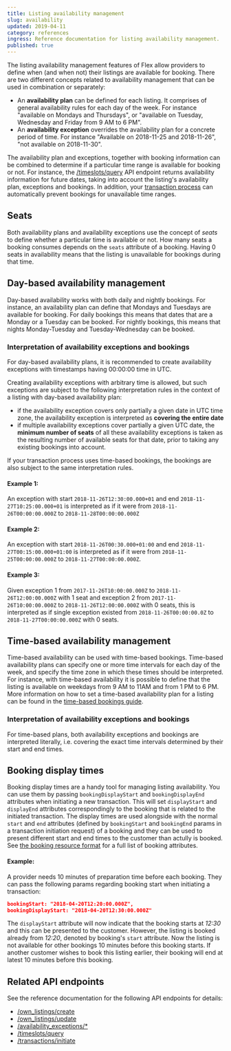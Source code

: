 ```yaml
---
title: Listing availability management
slug: availability
updated: 2019-04-11
category: references
ingress: Reference documentation for listing availability management.
published: true
---
```


The listing availability management features of Flex allow providers to
define when (and when not) their listings are available for booking.
There are two different concepts related to availability management that
can be used in combination or separately:

- An **availability plan** can be defined for each listing. It comprises
  of general availability rules for each day of the week. For instance
  "available on Mondays and Thursdays", or "available on Tuesday,
  Wednesday and Friday from 9 AM to 6 PM".
- An **availability exception** overrides the availability plan for a
  concrete period of time. For instance "Available on 2018-11-25 and
  2018-11-26", "not available on 2018-11-30".

The availability plan and exceptions, together with booking information
can be combined to determine if a particular time range is available for
booking or not. For instance, the
[/timeslots/query](https://www.sharetribe.com/api-reference/index.html#query-time-slots)
API endpoint returns availability information for future dates, taking
into account the listing's availability plan, exceptions and bookings.
In addition, your
[transaction process](/background/transaction-process/) can
automatically prevent bookings for unavailable time ranges.

## Seats

Both availability plans and availability exceptions use the concept of _seats_
to define whether a particular time is available or not. How many seats a
booking consumes depends on the `seats` attribute of a booking. Having 0 seats
in availability means that the listing is unavailable for bookings during that
time.

## Day-based availability management

Day-based availability works with both daily and nightly bookings. For
instance, an availability plan can define that Mondays and Tuesdays are
available for booking. For daily bookings this means that dates that are
a Monday or a Tuesday can be booked. For nightly bookings, this means
that nights Monday-Tuesday and Tuesday-Wednesday can be booked.

### Interpretation of availability exceptions and bookings

For day-based availability plans, it is recommended to create
availability exceptions with timestamps having 00:00:00 time in UTC.

Creating availability exceptions with arbitrary time is allowed, but
such exceptions are subject to the following interpretation rules in the
context of a listing with day-based availability plan:

- if the availability exception covers only partially a given date in
  UTC time zone, the availability exception is interpreted as **covering
  the entire date**
- if multiple availability exceptions cover partially a given UTC date,
  the **minimum number of seats** of all these availability exceptions
  is taken as the resulting number of available seats for that date,
  prior to taking any existing bookings into account.

If your transaction process uses time-based bookings, the bookings are
also subject to the same interpretation rules.

#### **Example 1:**

An exception with start `2018-11-26T12:30:00.000+01` and end
`2018-11-27T10:25:00.000+01` is interpreted as if it were from
`2018-11-26T00:00:00.000Z` to `2018-11-28T00:00:00.000Z`

#### **Example 2:**

An exception with start `2018-11-26T00:30.000+01:00` and end
`2018-11-27T00:15:00.000+01:00` is interpreted as if it were from
`2018-11-25T00:00:00.000Z` to `2018-11-27T00:00:00.000Z`.

#### **Example 3:**

Given exception 1 from `2017-11-26T10:00:00.000Z` to
`2018-11-26T12:00:00.000Z` with 1 seat and exception 2 from
`2017-11-26T10:00:00.000Z` to `2018-11-26T12:00:00.000Z` with 0 seats,
this is interpreted as if single exception existed from
`2018-11-26T00:00:00.0Z` to `2018-11-27T00:00:00.000Z` with 0 seats.

## Time-based availability management

Time-based availability can be used with time-based bookings. Time-based
availability plans can specify one or more time intervals for each day
of the week, and specify the time zone in which these times should be
interpreted. For instance, with time-based availability it is possible
to define that the listing is available on weekdays from 9 AM to 11AM
and from 1 PM to 6 PM. More information on how to set a time-based
availability plan for a listing can be found in the
[time-based bookings guide](/guides/how-to-take-time-based-bookings-into-use/).

### Interpretation of availability exceptions and bookings

For time-based plans, both availability exceptions and bookings are
interpreted literally, i.e. covering the exact time intervals determined
by their start and end times.

## Booking display times

Booking display times are a handy tool for managing listing
availability. You can use them by passing `bookingDisplayStart` and
`bookingDisplayEnd` attributes when initiating a new transaction. This
will set `displayStart` and `displayEnd` attributes correspondingly to
the booking that is related to the initiated transaction. The display
times are used alongside with the normal `start` and `end` attributes
(defined by `bookingStart` and `bookingEnd` params in a transaction
initiation request) of a booking and they can be used to present
different start and end times to the customer than actully is booked.
See
[the booking resource format](https://www.sharetribe.com/api-reference/#booking-resource-format)
for a full list of booking attributes.

#### **Example:**

A provider needs 10 minutes of preparation time before each booking.
They can pass the following params regarding booking start when
initiating a transaction:

```json
bookingStart: "2018-04-20T12:20:00.000Z",
bookingDisplayStart: "2018-04-20T12:30:00.000Z"
```

The `displayStart` attribute will now indicate that the booking starts
at _12:30_ and this can be presented to the customer. However, the
listing is booked already from _12:20_, denoted by booking's `start`
attribute. Now the listing is not available for other bookings 10
minutes before this booking starts. If another customer wishes to book
this listing earlier, their booking will end at latest 10 minutes before
this booking.

## Related API endpoints

See the reference documentation for the following API endpoints for
details:

- [/own_listings/create](https://www.sharetribe.com/api-reference/index.html#create-listing)
- [/own_listings/update](https://www.sharetribe.com/api-reference/index.html#update-listing)
- [/availability_exceptions/\*](https://www.sharetribe.com/api-reference/index.html#availability-exceptions)
- [/timeslots/query](https://www.sharetribe.com/api-reference/index.html#query-time-slots)
- [/transactions/initiate](https://www.sharetribe.com/api-reference/#initiate-transaction)

